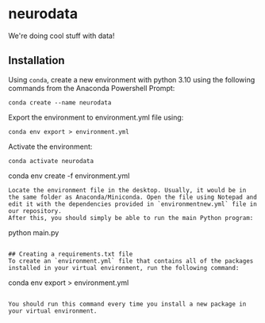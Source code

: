 # neurodata
We're doing cool stuff with data!

## Installation
Using `conda`, create a new environment with python 3.10 using the following commands from the Anaconda Powershell Prompt:
```
conda create --name neurodata
```

Export the environment to environment.yml file using:
```
conda env export > environment.yml
```
Activate the environment:
```
conda activate neurodata
```

conda env create -f environment.yml
```
Locate the environment file in the desktop. Usually, it would be in the same folder as Anaconda/Miniconda. Open the file using Notepad and edit it with the dependencies provided in `environmentnew.yml` file in our repository.
After this, you should simply be able to run the main Python program:
```
python main.py
```

## Creating a requirements.txt file
To create an `environment.yml` file that contains all of the packages installed in your virtual environment, run the following command:

```
conda env export > environment.yml
```

You should run this command every time you install a new package in your virtual environment.
